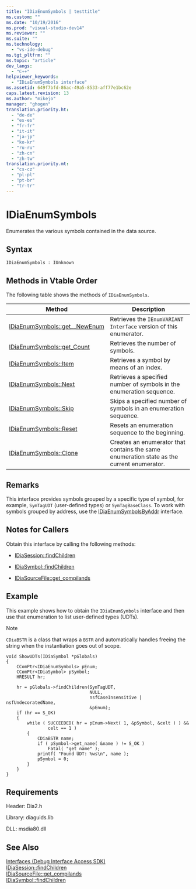 ```yaml
---
title: "IDiaEnumSymbols | testtitle"
ms.custom: ""
ms.date: "10/19/2016"
ms.prod: "visual-studio-dev14"
ms.reviewer: ""
ms.suite: ""
ms.technology: 
  - "vs-ide-debug"
ms.tgt_pltfrm: ""
ms.topic: "article"
dev_langs: 
  - "C++"
helpviewer_keywords: 
  - "IDiaEnumSymbols interface"
ms.assetid: 649f7bfd-86ac-49a5-8533-aff77e1bc62e
caps.latest.revision: 13
ms.author: "mikejo"
manager: "ghogen"
translation.priority.ht: 
  - "de-de"
  - "es-es"
  - "fr-fr"
  - "it-it"
  - "ja-jp"
  - "ko-kr"
  - "ru-ru"
  - "zh-cn"
  - "zh-tw"
translation.priority.mt: 
  - "cs-cz"
  - "pl-pl"
  - "pt-br"
  - "tr-tr"
---
```

# IDiaEnumSymbols
Enumerates the various symbols contained in the data source.  
  
## Syntax  
  
```  
IDiaEnumSymbols : IUnknown  
```  
  
## Methods in Vtable Order  
 The following table shows the methods of `IDiaEnumSymbols`.  
  
|Method|Description|  
|------------|-----------------|  
|[IDiaEnumSymbols::get__NewEnum](../debug-interface-access/idiaenumsymbols--get__newenum.md)|Retrieves the `IEnumVARIANT Interface` version of this enumerator.|  
|[IDiaEnumSymbols::get_Count](../debug-interface-access/idiaenumsymbols--get_count.md)|Retrieves the number of symbols.|  
|[IDiaEnumSymbols::Item](../debug-interface-access/idiaenumsymbols--item.md)|Retrieves a symbol by means of an index.|  
|[IDiaEnumSymbols::Next](../debug-interface-access/idiaenumsymbols--next.md)|Retrieves a specified number of symbols in the enumeration sequence.|  
|[IDiaEnumSymbols::Skip](../debug-interface-access/idiaenumsymbols--skip.md)|Skips a specified number of symbols in an enumeration sequence.|  
|[IDiaEnumSymbols::Reset](../debug-interface-access/idiaenumsymbols--reset.md)|Resets an enumeration sequence to the beginning.|  
|[IDiaEnumSymbols::Clone](../debug-interface-access/idiaenumsymbols--clone.md)|Creates an enumerator that contains the same enumeration state as the current enumerator.|  
  
## Remarks  
 This interface provides symbols grouped by a specific type of symbol, for example, `SymTagUDT` (user-defined types) or `SymTagBaseClass`. To work with symbols grouped by address, use the [IDiaEnumSymbolsByAddr](../debug-interface-access/idiaenumsymbolsbyaddr.md) interface.  
  
## Notes for Callers  
 Obtain this interface by calling the following methods:  
  
-   [IDiaSession::findChildren](../debug-interface-access/idiasession--findchildren.md)  
  
-   [IDiaSymbol::findChildren](../debug-interface-access/idiasymbol--findchildren.md)  
  
-   [IDiaSourceFile::get_compilands](../debug-interface-access/idiasourcefile--get_compilands.md)  
  
## Example  
 This example shows how to obtain the `IDiaEnumSymbols` interface and then use that enumeration to list user-defined types (UDTs).  
  
> [!NOTE]
>  `CDiaBSTR` is a class that wraps a `BSTR` and automatically handles freeing the string when the instantiation goes out of scope.  
  
```cpp#  
void ShowUDTs(IDiaSymbol *pGlobals)  
{  
    CComPtr<IDiaEnumSymbols> pEnum;  
    CComPtr<IDiaSymbol> pSymbol;  
    HRESULT hr;  
  
    hr = pGlobals->findChildren(SymTagUDT,  
                                NULL,  
                                nsfCaseInsensitive | nsfUndecoratedName,  
                                &pEnum);  
    if (hr == S_OK)  
    {  
        while ( SUCCEEDED( hr = pEnum->Next( 1, &pSymbol, &celt ) ) &&  
                celt == 1 )  
        {  
            CDiaBSTR name;  
            if ( pSymbol->get_name( &name ) != S_OK )  
                Fatal( "get_name" );  
            printf( "Found UDT: %ws\n", name );  
            pSymbol = 0;  
        }  
    }  
}  
```  
  
## Requirements  
 Header: Dia2.h  
  
 Library: diaguids.lib  
  
 DLL: msdia80.dll  
  
## See Also  
 [Interfaces (Debug Interface Access SDK)](../debug-interface-access/interfaces--debug-interface-access-sdk-.md)   
 [IDiaSession::findChildren](../debug-interface-access/idiasession--findchildren.md)   
 [IDiaSourceFile::get_compilands](../debug-interface-access/idiasourcefile--get_compilands.md)   
 [IDiaSymbol::findChildren](../debug-interface-access/idiasymbol--findchildren.md)